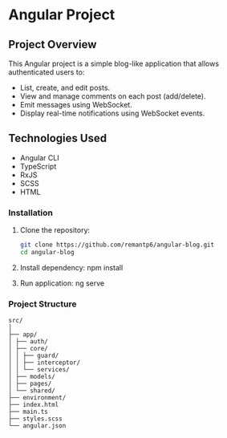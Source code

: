 # Angular Project

## Project Overview

This Angular project is a simple blog-like application that allows authenticated users to:

- List, create, and edit posts.
- View and manage comments on each post (add/delete).
- Emit messages using WebSocket.
- Display real-time notifications using WebSocket events.

## Technologies Used

- Angular CLI
- TypeScript
- RxJS
- SCSS
- HTML

### Installation

1. Clone the repository:

   ```bash
   git clone https://github.com/remantp6/angular-blog.git
   cd angular-blog
2. Install dependency:
   npm install

3. Run application:
   ng serve

### Project Structure
```
src/
│
├── app/
│ ├── auth/
│ ├── core/
│ │ ├── guard/
│ │ ├── interceptor/
│ │ └── services/
│ ├── models/
│ ├── pages/
│ └── shared/
├── environment/
├── index.html
├── main.ts
├── styles.scss
└── angular.json
  ```
   
